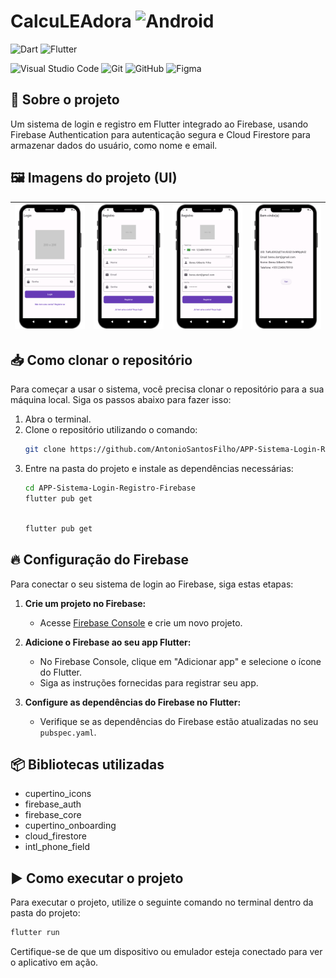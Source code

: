 # CalcuLEAdora ![Android](https://img.shields.io/badge/Android-3DDC84?style=for-the-badge&logo=android&logoColor=white)  

![Dart](https://img.shields.io/badge/dart-%230175C2.svg?style=for-the-badge&logo=dart&logoColor=white)
![Flutter](https://img.shields.io/badge/Flutter-%2302569B.svg?style=for-the-badge&logo=Flutter&logoColor=white)

![Visual Studio Code](https://img.shields.io/badge/Visual%20Studio%20Code-0078d7.svg?style=for-the-badge&logo=visual-studio-code&logoColor=white)
![Git](https://img.shields.io/badge/git-%23F05033.svg?style=for-the-badge&logo=git&logoColor=white)
![GitHub](https://img.shields.io/badge/github-%23121011.svg?style=for-the-badge&logo=github&logoColor=white)
![Figma](https://img.shields.io/badge/figma-%23F24E1E.svg?style=for-the-badge&logo=figma&logoColor=white)

## 📖 Sobre o projeto

Um sistema de login e registro em Flutter integrado ao Firebase, usando Firebase Authentication para autenticação segura e Cloud Firestore para armazenar dados do usuário, como nome e email.

## 🖼️ Imagens do projeto (UI)

 | ![Screen2](https://github.com/AntonioSantosFilho/APP-Sistema-Login-Registro-Firebase/blob/main/readme-assets/login.png) | ![Screen4](https://raw.githubusercontent.com/AntonioSantosFilho/APP-Sistema-Login-Registro-Firebase/main/readme-assets/registro.png) | ![Screen3](https://raw.githubusercontent.com/AntonioSantosFilho/APP-Sistema-Login-Registro-Firebase/main/readme-assets/registro-texto.png) | ![Logo](https://raw.githubusercontent.com/AntonioSantosFilho/APP-Sistema-Login-Registro-Firebase/main/readme-assets/logado.png)|
|:---:|:---:|:---:|:---:|

## 📥 Como clonar o repositório

Para começar a usar o sistema, você precisa clonar o repositório para a sua máquina local. Siga os passos abaixo para fazer isso:

1. Abra o terminal.
2. Clone o repositório utilizando o comando:
   ```bash
   git clone https://github.com/AntonioSantosFilho/APP-Sistema-Login-Registro-Firebase
   ```
3. Entre na pasta do projeto e instale as dependências necessárias:
   ```bash
   cd APP-Sistema-Login-Registro-Firebase
   flutter pub get
   ```
     ```bash

   flutter pub get
   ```

## 🔥 Configuração do Firebase

Para conectar o seu sistema de login ao Firebase, siga estas etapas:

1. **Crie um projeto no Firebase:**
   - Acesse [Firebase Console](https://console.firebase.google.com/) e crie um novo projeto.

2. **Adicione o Firebase ao seu app Flutter:**
   - No Firebase Console, clique em "Adicionar app" e selecione o ícone do Flutter.
   - Siga as instruções fornecidas para registrar seu app.

3. **Configure as dependências do Firebase no Flutter:**
   - Verifique se as dependências do Firebase estão atualizadas no seu `pubspec.yaml`.

## 📦 Bibliotecas utilizadas

- cupertino_icons
- firebase_auth
- firebase_core
- cupertino_onboarding
- cloud_firestore
- intl_phone_field

## ▶️ Como executar o projeto

Para executar o projeto, utilize o seguinte comando no terminal dentro da pasta do projeto:

```bash
flutter run
```

Certifique-se de que um dispositivo ou emulador esteja conectado para ver o aplicativo em ação.
